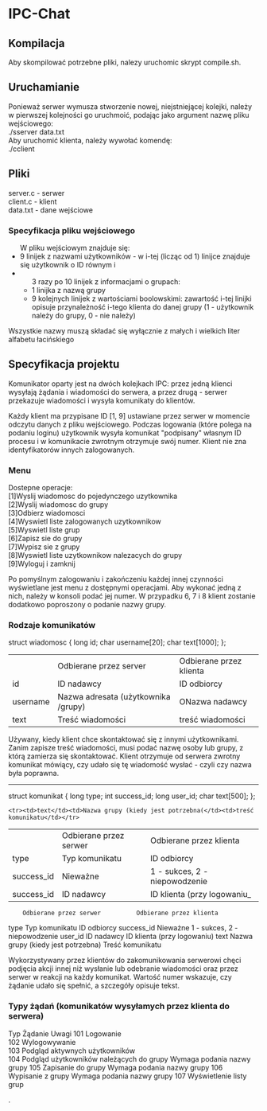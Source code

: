 # IPC-Chat


## Kompilacja
Aby skompilować potrzebne pliki, nalezy uruchomic skrypt compile.sh.

## Uruchamianie
Ponieważ serwer wymusza stworzenie nowej, niejstniejącej kolejki, należy w pierwszej kolejności go uruchmoić,
podając jako argument nazwę pliku wejściowego:<br/>
./sserver data.txt<br/>
Aby uruchomić klienta, należy wywołać komendę:<br/>
./cclient

## Pliki

server.c - serwer<br/>
client.c - klient<br/>
data.txt - dane wejściowe<br/>

### Specyfikacja pliku wejściowego

<ul>W pliku wejściowym znajduje się:
<li>9 linijek z nazwami użytkowników - w i-tej (licząc od 1) linijce znajduje się użytkownik o ID równym i</li>
<li><ul>	3 razy po 10 linijek z informacjami o grupach:
	<li>	1 linijka z nazwą grupy</li>
	<li>	9 kolejnych linijek z wartościami boolowskimi: zawartość i-tej linijki opisuje
		przynależność i-tego klienta do danej grupy (1 - użytkownik należy do grupy, 0 - nie należy)</li></ul></li>
	</ul>

Wszystkie nazwy muszą składać się wyłącznie z małych i wielkich liter alfabetu łacińskiego

## Specyfikacja projektu

Komunikator oparty jest na dwóch kolejkach IPC: przez jedną klienci wysyłają żądania i wiadomości do serwera,
a przez drugą - serwer przekazuje wiadomości i wysyła komunikaty do klientów.

Każdy klient ma przypisane ID [1, 9] ustawiane przez serwer w momencie odczytu danych z pliku wejściowego.
Podczas logowania (które polega na podaniu loginu) użytkownik wysyła komunikat "podpisany" własnym ID procesu
i w komunikacie zwrotnym otrzymuje swój numer. Klient nie zna identyfikatorów innych zalogowanych.

### Menu
Dostepne operacje:<br/>
[1]Wyslij wiadomosc do pojedynczego uzytkownika<br/>
[2]Wyslij wiadomosc do grupy<br/>
[3]Odbierz wiadomosci<br/>
[4]Wyswietl liste zalogowanych uzytkownikow<br/>
[5]Wyswietl liste grup<br/>
[6]Zapisz sie do grupy<br/>
[7]Wypisz sie z grupy<br/>
[8]Wyswietl liste uzytkownikow nalezacych do grupy<br/>
[9]Wyloguj i zamknij<br/>

Po pomyślnym zalogowaniu i zakończeniu każdej innej czynności wyświetlane jest menu z dostępnymi operacjami.
Aby wykonać jedną z nich, należy w konsoli podać jej numer. W przypadku 6, 7 i 8
klient zostanie dodatkowo poproszony o podanie nazwy grupy.

### Rodzaje komunikatów

struct wiadomosc {
	long id;
	char username[20];
	char text[1000];
};

<table>
	<tr><td></td><td>Odbierane przez server</td><td>Odbierane przez klienta</td></tr>
<tr><td>id</td><td>ID nadawcy</td><td>ID odbiorcy</td></tr>
	<tr><td>username</td><td>Nazwa adresata (użytkownika /grupy)</td><td>ONazwa nadawcy</td></tr>
	<tr><td>text</td><td>Treść wiadomości</td><td>treść wiadomości</td></tr>
</table>


Używany, kiedy klient chce skontaktować się z innymi użytkownikami.
Zanim zapisze treść wiadomości, musi podać nazwę osoby lub grupy,
z którą zamierza się skontaktować. Klient otrzymuje od serwera zwrotny
komunikat mówiący, czy udało się tę wiadomość wysłać - czyli czy nazwa była poprawna.

-------------------------------------------------------------

struct komunikat {
	long type;
	int success_id;
	long user_id;
	char text[500];
};

<table>
	<tr><td></td><td>Odbierane przez serwer</td><td>Odbierane przez klienta</td></tr>
	<tr><td>type</td><td>Typ komunikatu</td><td>ID odbiorcy</td></tr>
	<tr><td>success_id</td><td>Nieważne</td><td>1 - sukces, 2 - niepowodzenie</td></tr>
<tr><td>success_id</td><td>ID nadawcy</td><td>ID klienta (przy logowaniu_</td></tr>
	
	<tr><td>text</td><td>Nazwa grupy (kiedy jest potrzebna(</td><td>treść komunikatu</td></tr>
</table>

		Odbierane przez serwer			Odbierane przez klienta
type		Typ komunikatu				ID odbiorcy
success_id	Nieważne				1 - sukces, 2 - niepowodzenie
user_id		ID nadawcy				ID klienta (przy logowaniu)
text		Nazwa grupy (kiedy jest potrzebna)	Treść komunikatu

Wykorzystywany przez klientów do zakomunikowania serwerowi chęci
podjęcia akcji innej niż wysłanie lub odebranie wiadomości
oraz przez serwer w reakcji na każdy komunikat.
Wartość numer wskazuje, czy żądanie udało się spełnić, a szczegóły opisuje tekst.

### Typy żądań (komunikatów wysyłamych przez klienta do serwera)

Typ	Żądanie						Uwagi
101	Logowanie	
102	Wylogowywanie	
103	Podgląd aktywnych użytkowników	
104	Podgląd użytkowników należących do grupy	Wymaga podania nazwy grupy
105	Zapisanie do grupy				Wymaga podania nazwy grupy
106	Wypisanie z grupy				Wymaga podania nazwy grupy
107	Wyświetlenie listy grup	


.
